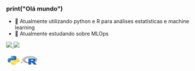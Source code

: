 ### print("Olá mundo")

<!--
**dobraga/dobraga** is a ✨ _special_ ✨ repository because its `README.md` (this file) appears on your GitHub profile.

Here are some ideas to get you started:
-->

- 🔭 Atualmente utilizando python e R para análises estatísticas e machine learning
- 🌱 Atualmente estudando sobre MLOps


 <div>
  <a href="https://github.com/dobraga">
  <img height="180em" src="https://github-readme-stats.vercel.app/api?username=dobraga&show_icons=true&theme=dracula&include_all_commits=true&count_private=true"/>
  <img height="180em" src="https://github-readme-stats.vercel.app/api/top-langs/?username=dobraga&layout=compact&langs_count=7&theme=dracula"/>
</div>
<div style="display: inline_block"><br>
  <img align="center" alt="dobraga-Python" height="30" width="40" src="https://raw.githubusercontent.com/devicons/devicon/master/icons/python/python-original.svg">
  
  <img align="center" alt="dobraga-R" height="30" width="40" src="https://raw.githubusercontent.com/devicons/devicon/master/icons/r/r-original.svg">
  
</div>
  

